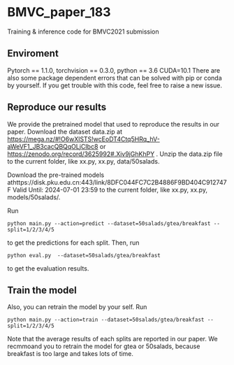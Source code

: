 # BMVC_paper_183
Training &amp; inference code for BMVC2021 submission

## Enviroment
Pytorch == 1.1.0, torchvision == 0.3.0, python == 3.6 CUDA=10.1
There are also some package dependent errors that can be solved with pip or conda by yourself. If you get trouble with this code, feel free to raise a new issue.



## Reproduce our results
We provide the pretrained model that used to reproduce the results in our paper.
Download the dataset data.zip at https://mega.nz/#!O6wXlSTS!wcEoDT4Ctq5HRq_hV-aWeVF1_JB3cacQBQqOLjCIbc8  or https://zenodo.org/record/3625992#.Xiv9jGhKhPY . Unzip the data.zip file to the current folder, like xx.py, xx.py, data/50salads.

Download the pre-trained models athttps://disk.pku.edu.cn:443/link/8DFC044FC7C2B4886F9BD404C912747F
Valid Until: 2024-07-01 23:59 to the current folder, like xx.py, xx.py, models/50salads/.

Run
```
python main.py --action=predict --dataset=50salads/gtea/breakfast --split=1/2/3/4/5
```
to get the predictions for each split. Then, run 
```
python eval.py  --dataset=50salads/gtea/breakfast
```
to get the evaluation results.


## Train the model 
Also, you can retrain the model by your self. Run
```
python main.py --action=train --dataset=50salads/gtea/breakfast --split=1/2/3/4/5
```

Note that the average results of each splits are reported in our paper. We recmmoand you to retrain the model for gtea or 50salads, because breakfast is too large and takes lots of time.
